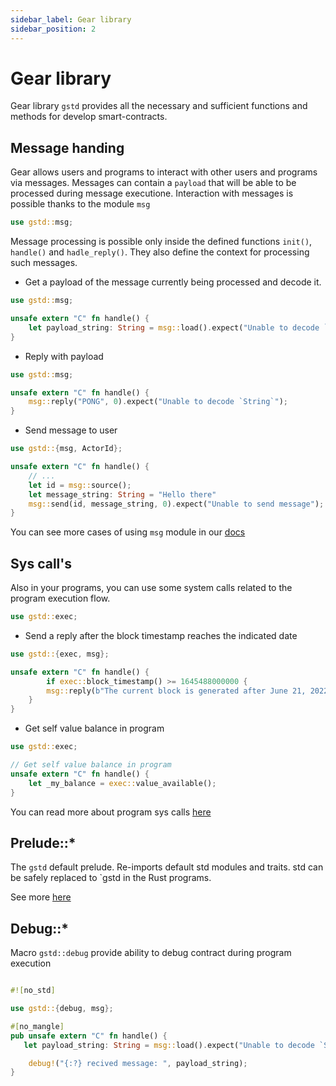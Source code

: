 ```yaml
---
sidebar_label: Gear library
sidebar_position: 2
---
```


# Gear library

Gear library `gstd` provides all the necessary and sufficient functions and methods for develop smart-contracts.

## Message handing

Gear allows users and programs to interact with other users and programs via messages. Messages can contain a `payload` that will be able to be processed during message executione. Interaction with messages is possible thanks to the module `msg`

```rust
use gstd::msg;
```

Message processing is possible only inside the defined functions `init()`, `handle()` and `hadle_reply()`. They also define the context for processing such messages.


- Get a payload of the message currently being processed and decode it.

```rust
use gstd::msg;

unsafe extern "C" fn handle() {
    let payload_string: String = msg::load().expect("Unable to decode `String`");
}
```

- Reply with payload

```rust
use gstd::msg;

unsafe extern "C" fn handle() {
    msg::reply("PONG", 0).expect("Unable to decode `String`");
}
```

- Send message to user

```rust
use gstd::{msg, ActorId};

unsafe extern "C" fn handle() {
    // ...
    let id = msg::source();
    let message_string: String = "Hello there"
    msg::send(id, message_string, 0).expect("Unable to send message");
}
```

You can see more cases of using `msg` module in our [docs](https://docs.gear.rs/gstd/msg/index.html)

## Sys call's

Also in your programs, you can use some system calls related to the program execution flow.

```rust
use gstd::exec;
```

- Send a reply after the block timestamp reaches the indicated date

```rust
use gstd::{exec, msg};

unsafe extern "C" fn handle() {
        if exec::block_timestamp() >= 1645488000000 {
        msg::reply(b"The current block is generated after June 21, 2022", 0).expect("Unable to reply");
    }
}
```

- Get self value balance in program

```rust
use gstd::exec;

// Get self value balance in program
unsafe extern "C" fn handle() {
    let _my_balance = exec::value_available();
}
```

You can read more about program sys calls [here](https://docs.gear.rs/gstd/exec/index.html)

## Prelude::*

The `gstd` default prelude. Re-imports default std modules and traits. std can be safely replaced to `gstd  in the Rust programs.

See more [here](https://docs.gear.rs/gstd/prelude/index.html)

## Debug::*

Macro `gstd::debug` provide ability to debug contract during program execution

```rust

#![no_std]

use gstd::{debug, msg};

#[no_mangle]
pub unsafe extern "C" fn handle() {
   let payload_string: String = msg::load().expect("Unable to decode `String`");

    debug!("{:?} recived message: ", payload_string);
}

```
